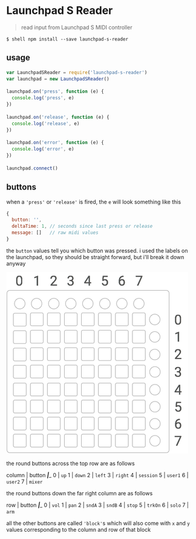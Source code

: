 # Launchpad S Reader

> read input from Launchpad S MIDI controller

```shell
$ shell npm install --save launchpad-s-reader
```

## usage

```js
var LaunchpadSReader = require('launchpad-s-reader')
var launchpad = new LaunchpadSReader()

launchpad.on('press', function (e) {
  console.log('press', e)
})

launchpad.on('release', function (e) {
  console.log('release', e)
})

launchpad.on('error', function (e) {
  console.log('error', e)
})

launchpad.connect()
```

## buttons

when a `'press'` or `'release'` is fired, the `e` will look something like this

```js
{
  button: '',
  deltaTime: 1, // seconds since last press or release
  message: []   // raw midi values
}
```

the `button` values tell you which button was pressed. i used the labels on the launchpad, so they should be straight forward, but i'll break it down anyway

![](launchpad.png)

the round buttons across the top row are as follows

column | button
_______|________
0      | `up`
1      | `down`
2      | `left`
3      | `right`
4      | `session`
5      | `user1`
6      | `user2`
7      | `mixer`

the round buttons down the far right column are as follows

row    | button
_______|________
0      | `vol`
1      | `pan`
2      | `sndA`
3      | `sndB`
4      | `stop`
5      | `trkOn`
6      | `solo`
7      | `arm`

all the other buttons are called `'block'`s which will also come with `x` and `y` values corresponding to the column and row of that block
